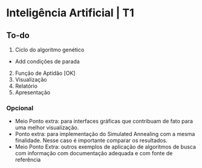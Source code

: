 # Inteligência Artificial | T1

## To-do

1. Ciclo do algoritmo genético 
  - Add condições de parada
2. Função de Aptidão [OK]
3. Visualização
4. Relatório
5. Apresentação

### Opcional

* Meio Ponto extra: para interfaces gráficas que contribuam de fato para uma melhor visualização.
* Ponto extra: para implementação do Simulated Annealing com a mesma finalidade. Nesse caso é importante comparar os resultados.
* Meio Ponto Extra: outros exemplos de aplicação de algoritmos de busca com informação com documentação adequada e com fonte de referência